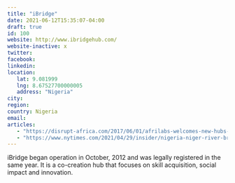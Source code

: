 ```yaml
---
title: "iBridge"
date: 2021-06-12T15:35:07-04:00
draft: true
id: 100
website: http://www.ibridgehub.com/
website-inactive: x
twitter: 
facebook: 
linkedin: 
location: 
   lat: 9.081999
   lng: 8.67527700000005
   address: "Nigeria"
city: 
region: 
country: Nigeria
email: 
articles:
   - "https://disrupt-africa.com/2017/06/01/afrilabs-welcomes-new-hubs-into-pan-african-network/"
   - "https://www.nytimes.com/2021/04/29/insider/nigeria-niger-river-bridge.html"
---
```

iBridge began operation in October, 2012 and was legally registered in the same year. It is a co-creation hub that focuses on skill acquisition, social impact and innovation.

